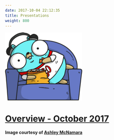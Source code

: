 ```yaml
---
date: 2017-10-04 22:12:35
title: Presentations
weight: 800
---
```


<img src="/presentations/overview/CouchPotatoGopher.png" width="50%">

# [Overview - October 2017](/presentations/overview.html)


<h4>Image courtesy of <a href="https://github.com/ashleymcnamara/gophers">Ashley McNamara<a/></h4>

